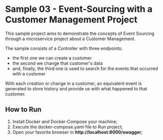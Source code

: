# Sample 03 - Event-Sourcing with a Customer Management Project
This sample project aims to demonstrate the concepts of Event Sourcing through a microservice project about a Customer Management.

The sample consists of a Controller with three endpoints:
- the first one we can create a customer
- the second we change that customer's data
- and, finally, the third one is used to search for the events that occurred with a customer

With each creation or change in a customer, an equivalent event is generated to store history and provide us with what happened to that customer.

## How to Run

1. Install Docker and Docker-Compose your machine;
2. Execute the docker-compose.yaml file to Run project;
3. Open your favorite browser in **http://localhost:8000/swagger**;